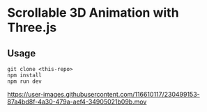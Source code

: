 # Scrollable 3D Animation with Three.js

## Usage

```
git clone <this-repo>
npm install
npm run dev
```

https://user-images.githubusercontent.com/116610117/230499153-87a4bd8f-4a30-479a-aef4-34905021b09b.mov




